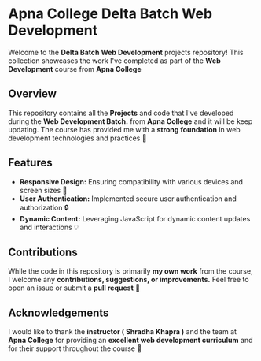 # Apna College Delta Batch Web Development
Welcome to the **Delta Batch Web Development** projects repository! This collection showcases the work I've completed as part of the **Web Development** course from **Apna College** 

## Overview
This repository contains all the **Projects** and code that I've developed during the **Web Development Batch.** from **Apna College** and it will be keep updating. The course has provided me with a **strong foundation** in web development technologies and practices 🚀

## Features
* **Responsive Design:** Ensuring compatibility with various devices and screen sizes 📱
* **User Authentication:** Implemented secure user authentication and authorization 🔒
* **Dynamic Content:** Leveraging JavaScript for dynamic content updates and interactions 💡

## Contributions
While the code in this repository is primarily **my own work** from the course, I welcome any **contributions, suggestions, or improvements.** Feel free to open an issue or submit a **pull request** 🤝

## Acknowledgements
I would like to thank the **instructor ( Shradha Khapra )** and the team at **Apna College** for providing an **excellent web development curriculum** and for their support throughout the course 🙏
